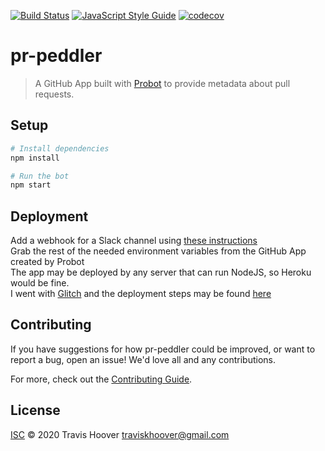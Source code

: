 [![Build Status](https://travis-ci.org/TravisHoover/pr-peddler.svg?branch=master)](https://travis-ci.org/TravisHoover/pr-peddler)
[![JavaScript Style Guide](https://img.shields.io/badge/code_style-standard-brightgreen.svg)](https://standardjs.com)
[![codecov](https://codecov.io/gh/TravisHoover/pr-peddler/branch/master/graph/badge.svg)](https://codecov.io/gh/TravisHoover/pr-peddler)
# pr-peddler

> A GitHub App built with [Probot](https://github.com/probot/probot) to provide metadata about pull requests.

## Setup
```sh
# Install dependencies
npm install

# Run the bot
npm start
```

## Deployment
Add a webhook for a Slack channel using [these instructions](https://api.slack.com/messaging/webhooks#:~:text=2.,toggle%20to%20switch%20it%20on.)
<br> Grab the rest of the needed environment variables from the GitHub App created by Probot
<br> The app may be deployed by any server that can run NodeJS, so Heroku would be fine.
<br> I went with [Glitch](https://www.glitch.com) and the deployment steps may be found [here](https://probot.github.io/docs/deployment/#deploy-the-app)

## Contributing

If you have suggestions for how pr-peddler could be improved, or want to report a bug, open an issue! We'd love all and any contributions.

For more, check out the [Contributing Guide](CONTRIBUTING.md).

## License

[ISC](LICENSE) © 2020 Travis Hoover <traviskhoover@gmail.com>
